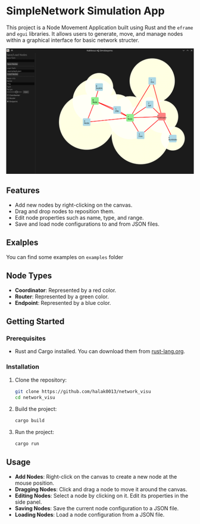 # SimpleNetwork Simulation App

This project is a Node Movement Application built using Rust and the `eframe` and `egui` libraries. It allows users to generate, move, and manage nodes within a graphical interface for basic network structer.

![alt text](app.png)

## Features

- Add new nodes by right-clicking on the canvas.
- Drag and drop nodes to reposition them.
- Edit node properties such as name, type, and range.
- Save and load node configurations to and from JSON files.

## Exalples
You can find some examples on `examples` folder

## Node Types

- **Coordinator**: Represented by a red color.
- **Router**: Represented by a green color.
- **Endpoint**: Represented by a blue color.

## Getting Started

### Prerequisites

- Rust and Cargo installed. You can download them from [rust-lang.org](https://www.rust-lang.org/).

### Installation

1. Clone the repository:
    ```sh
    git clone https://github.com/halak0013/network_visu
    cd network_visu
    ```

2. Build the project:
    ```sh
    cargo build
    ```

3. Run the project:
    ```sh
    cargo run
    ```

## Usage

- **Add Nodes**: Right-click on the canvas to create a new node at the mouse position.
- **Dragging Nodes**: Click and drag a node to move it around the canvas.
- **Editing Nodes**: Select a node by clicking on it. Edit its properties in the side panel.
- **Saving Nodes**: Save the current node configuration to a JSON file.
- **Loading Nodes**: Load a node configuration from a JSON file.

